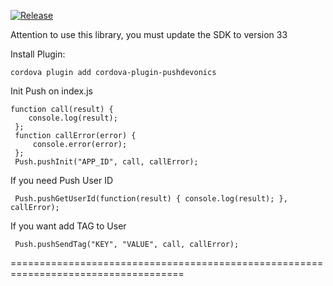 [![Release](https://jitpack.io/v/PushDevonics/push-devonics-cordova.svg)](https://jitpack.io/#PushDevonics/push-devonics-cordova)

Attention to use this library, you must update the SDK to version 33

Install Plugin:

    cordova plugin add cordova-plugin-pushdevonics

Init Push on index.js

    function call(result) {
        console.log(result);
     };
     function callError(error) {
         console.error(error);
     };
     Push.pushInit("APP_ID", call, callError);

If you need Push User ID
        
     Push.pushGetUserId(function(result) { console.log(result); }, callError);

If you want add TAG to User

     Push.pushSendTag("KEY", "VALUE", call, callError);

     
     
     
====================================================================================
